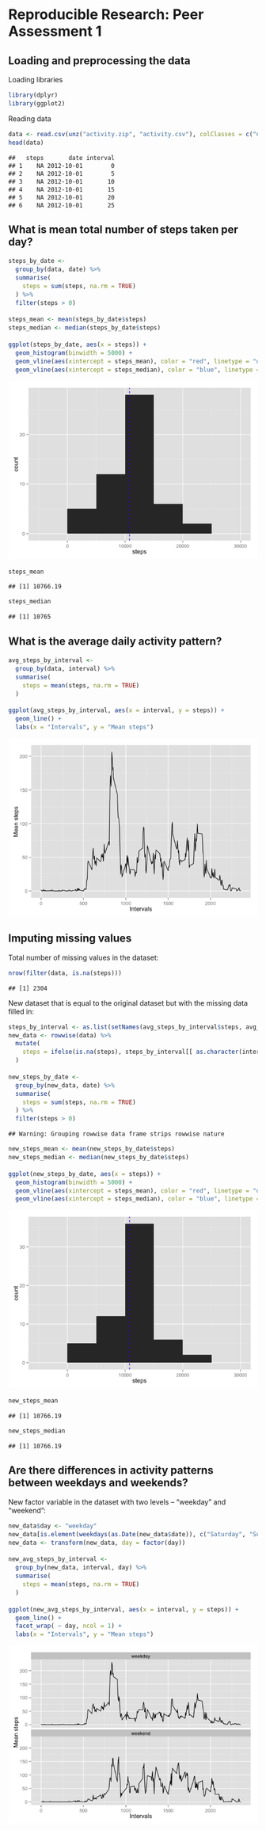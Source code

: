 # Reproducible Research: Peer Assessment 1


## Loading and preprocessing the data

Loading libraries

```r
library(dplyr)
library(ggplot2)
```

Reading data

```r
data <- read.csv(unz("activity.zip", "activity.csv"), colClasses = c("numeric", "character", "numeric"))
head(data)
```

```
##   steps       date interval
## 1    NA 2012-10-01        0
## 2    NA 2012-10-01        5
## 3    NA 2012-10-01       10
## 4    NA 2012-10-01       15
## 5    NA 2012-10-01       20
## 6    NA 2012-10-01       25
```

## What is mean total number of steps taken per day?


```r
steps_by_date <-
  group_by(data, date) %>%
  summarise(
    steps = sum(steps, na.rm = TRUE)
  ) %>%
  filter(steps > 0)

steps_mean <- mean(steps_by_date$steps)
steps_median <- median(steps_by_date$steps)

ggplot(steps_by_date, aes(x = steps)) +
  geom_histogram(binwidth = 5000) +
  geom_vline(aes(xintercept = steps_mean), color = "red", linetype = "dashed") +
  geom_vline(aes(xintercept = steps_median), color = "blue", linetype = "dashed")
```

![](PA1_template_files/figure-html/unnamed-chunk-2-1.png) 

```r
steps_mean
```

```
## [1] 10766.19
```

```r
steps_median
```

```
## [1] 10765
```

## What is the average daily activity pattern?


```r
avg_steps_by_interval <-
  group_by(data, interval) %>%
  summarise(
    steps = mean(steps, na.rm = TRUE)
  )

ggplot(avg_steps_by_interval, aes(x = interval, y = steps)) +
  geom_line() +
  labs(x = "Intervals", y = "Mean steps")
```

![](PA1_template_files/figure-html/unnamed-chunk-3-1.png) 


## Imputing missing values

Total number of missing values in the dataset:

```r
nrow(filter(data, is.na(steps)))
```

```
## [1] 2304
```

New dataset that is equal to the original dataset but with the missing data filled in:

```r
steps_by_interval <- as.list(setNames(avg_steps_by_interval$steps, avg_steps_by_interval$interval))
new_data <- rowwise(data) %>%
  mutate(
    steps = ifelse(is.na(steps), steps_by_interval[[ as.character(interval) ]], steps)
  )

new_steps_by_date <-
  group_by(new_data, date) %>%
  summarise(
    steps = sum(steps, na.rm = TRUE)
  ) %>%
  filter(steps > 0)
```

```
## Warning: Grouping rowwise data frame strips rowwise nature
```

```r
new_steps_mean <- mean(new_steps_by_date$steps)
new_steps_median <- median(new_steps_by_date$steps)

ggplot(new_steps_by_date, aes(x = steps)) +
  geom_histogram(binwidth = 5000) +
  geom_vline(aes(xintercept = steps_mean), color = "red", linetype = "dashed") +
  geom_vline(aes(xintercept = steps_median), color = "blue", linetype = "dashed")
```

![](PA1_template_files/figure-html/unnamed-chunk-5-1.png) 

```r
new_steps_mean
```

```
## [1] 10766.19
```

```r
new_steps_median
```

```
## [1] 10766.19
```

## Are there differences in activity patterns between weekdays and weekends?

New factor variable in the dataset with two levels – “weekday” and “weekend”:

```r
new_data$day <- "weekday"
new_data[is.element(weekdays(as.Date(new_data$date)), c("Saturday", "Sunday")), ]$day <- "weekend"
new_data <- transform(new_data, day = factor(day))

new_avg_steps_by_interval <-
  group_by(new_data, interval, day) %>%
  summarise(
    steps = mean(steps, na.rm = TRUE)
  )

ggplot(new_avg_steps_by_interval, aes(x = interval, y = steps)) +
  geom_line() +
  facet_wrap( ~ day, ncol = 1) +
  labs(x = "Intervals", y = "Mean steps")
```

![](PA1_template_files/figure-html/unnamed-chunk-6-1.png) 
